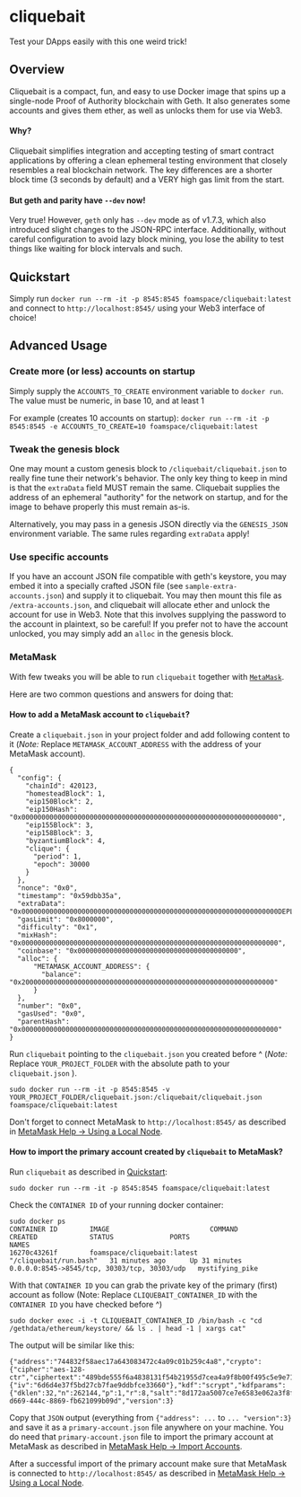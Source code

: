 # cliquebait
Test your DApps easily with this one weird trick!

## Overview
Cliquebait is a compact, fun, and easy to use Docker image that spins up a single-node Proof of Authority blockchain with Geth. It also generates some accounts and gives them ether, as well as unlocks them for use via Web3.

#### Why?
Cliquebait simplifies integration and accepting testing of smart contract applications by offering a clean ephemeral testing environment that closely resembles a real blockchain network. The key differences are a shorter block time (3 seconds by default) and a VERY high gas limit from the start.

#### But geth and parity have `--dev` now!
Very true! However, `geth` only has `--dev` mode as of v1.7.3, which also introduced slight changes to the JSON-RPC interface. Additionally, without careful configuration to avoid lazy block mining, you lose the ability to test things like waiting for block intervals and such.

## Quickstart
Simply run `docker run --rm -it -p 8545:8545 foamspace/cliquebait:latest` and connect to `http://localhost:8545/` using your Web3 interface of choice!


## Advanced Usage

### Create more (or less) accounts on startup
Simply supply the `ACCOUNTS_TO_CREATE` environment variable to `docker run`. The value must be numeric, in base 10, and at least 1

For example (creates 10 accounts on startup): `docker run --rm -it -p 8545:8545 -e ACCOUNTS_TO_CREATE=10 foamspace/cliquebait:latest`

### Tweak the genesis block
One may mount a custom genesis block to `/cliquebait/cliquebait.json` to really fine tune their network's behavior. The only key thing to keep in mind is that the `extraData` field MUST remain the same. Cliquebait supplies the address of an ephemeral "authority" for the network on startup, and for the image to behave properly this must remain as-is.

Alternatively, you may pass in a genesis JSON directly via the `GENESIS_JSON` environment variable. The same rules regarding `extraData` apply!

### Use specific accounts
If you have an account JSON file compatible with geth's keystore, you may embed it into a specially crafted JSON file (see `sample-extra-accounts.json`) and supply it to cliquebait. You may then mount this file as `/extra-accounts.json`, and cliquebait will allocate ether and unlock the account for use in Web3. Note that this involves supplying the password to the account in plaintext, so be careful! If you prefer not to have the account unlocked, you may simply add an `alloc` in the genesis block.

### MetaMask
With few tweaks you will be able to run `cliquebait` together with [`MetaMask`](https://metamask.io/).

Here are two common questions and answers for doing that:

#### How to add a MetaMask account to `cliquebait`?

Create a `cliquebait.json` in your project folder and add following content to it (_Note:_ Replace `METAMASK_ACCOUNT_ADDRESS` with the address of your MetaMask account).

```
{
  "config": {
    "chainId": 420123,
    "homesteadBlock": 1,
    "eip150Block": 2,
    "eip150Hash": "0x0000000000000000000000000000000000000000000000000000000000000000",
    "eip155Block": 3,
    "eip158Block": 3,
    "byzantiumBlock": 4,
    "clique": {
      "period": 1,
      "epoch": 30000
    }
  },
  "nonce": "0x0",
  "timestamp": "0x59dbb35a",
  "extraData": "0x0000000000000000000000000000000000000000000000000000000000000000DEPLOY_ACCOUNT_ADDRESS0000000000000000000000000000000000000000000000000000000000000000000000000000000000000000000000000000000000000000000000000000000000",
  "gasLimit": "0x8000000",
  "difficulty": "0x1",
  "mixHash": "0x0000000000000000000000000000000000000000000000000000000000000000",
  "coinbase": "0x0000000000000000000000000000000000000000",
  "alloc": {
      "METAMASK_ACCOUNT_ADDRESS": {
        "balance": "0x200000000000000000000000000000000000000000000000000000000000000"
      }
  },
  "number": "0x0",
  "gasUsed": "0x0",
  "parentHash": "0x0000000000000000000000000000000000000000000000000000000000000000"
}

```

Run `cliquebait` pointing to the `cliquebait.json` you created before ^ (_Note:_ Replace `YOUR_PROJECT_FOLDER` with the absolute path to your `cliquebait.json` ).

```
sudo docker run --rm -it -p 8545:8545 -v YOUR_PROJECT_FOLDER/cliquebait.json:/cliquebait/cliquebait.json foamspace/cliquebait:latest
```

Don't forget to connect MetaMask to `http://localhost:8545/` as described in [MetaMask Help -> Using a Local Node](https://metamask.helpscoutdocs.com/article/29-using-a-local-node).



#### How to import the primary account created by `cliquebait` to MetaMask?

Run `cliquebait` as described in [Quickstart](#quickstart):

```
sudo docker run --rm -it -p 8545:8545 foamspace/cliquebait:latest
```

Check the `CONTAINER ID` of your running docker container:
```
sudo docker ps
CONTAINER ID        IMAGE                         COMMAND                  CREATED             STATUS              PORTS                                          NAMES
16270c43261f        foamspace/cliquebait:latest   "/cliquebait/run.bash"   31 minutes ago      Up 31 minutes       0.0.0.0:8545->8545/tcp, 30303/tcp, 30303/udp   mystifying_pike
```

With that `CONTAINER ID` you can grab the private key of the primary (first) account as follow (Note: Replace `CLIQUEBAIT_CONTAINER_ID` with the `CONTAINER ID` you have checked before ^)
```
sudo docker exec -i -t CLIQUEBAIT_CONTAINER_ID /bin/bash -c "cd /gethdata/ethereum/keystore/ && ls . | head -1 | xargs cat"
```

The output will be similar like this:

```
{"address":"744832f58aec17a643083472c4a09c01b259c4a8","crypto":{"cipher":"aes-128-ctr","ciphertext":"489bde555f6a4838131f54b21955d7cea4a9f8b00f495c5e9e713fb47edb5f5a","cipherparams":{"iv":"6d6d4e37f5bd27cb7fae9ddbfce33660"},"kdf":"scrypt","kdfparams":{"dklen":32,"n":262144,"p":1,"r":8,"salt":"8d172aa5007ce7e6583e062a3f8f63248f3a4a90e8ece4e658cb1b097d10c9d4"},"mac":"a6a3ba2f2dddfd582d5b7bd50523f0a03f08fc17028b722dc688c89350406dc6"},"id":"ab500276-d669-444c-8869-fb621099b09d","version":3}
```

Copy that `JSON` output (everything from `{"address": ...` to `... "version":3}` and save it as a `primary-account.json` file anywhere on your machine. You do need that `primary-account.json` file to import the primary account at MetaMask as described in [MetaMask Help -> Import Accounts](https://metamask.helpscoutdocs.com/article/19-importing-accounts).

After a successful import of the primary account make sure that MetaMask is connected to `http://localhost:8545/` as described in [MetaMask Help -> Using a Local Node](https://metamask.helpscoutdocs.com/article/29-using-a-local-node).
